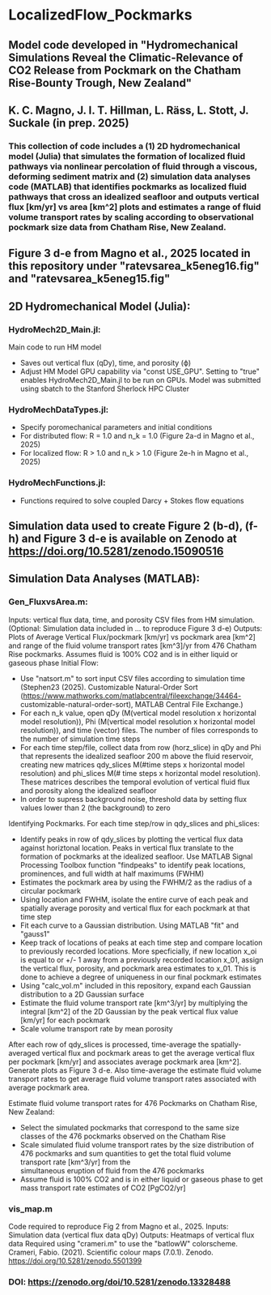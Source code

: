 # LocalizedFlow_Pockmarks
## Model code developed in "Hydromechanical Simulations Reveal the Climatic-Relevance of CO2 Release from Pockmark on the Chatham Rise-Bounty Trough, New Zealand"
## K. C. Magno, J. I. T. Hillman, L. Räss, L. Stott, J. Suckale (in prep. 2025)
### This collection of code includes a (1) 2D hydromechanical model (Julia) that simulates the formation of localized fluid pathways via nonlinear percolation of fluid through a viscous, deforming sediment matrix and (2) simulation data analyses code (MATLAB) that identifies pockmarks as localized fluid pathways that cross an idealized seafloor and outputs vertical flux [km/yr] vs area [km^2] plots and estimates a range of fluid volume transport rates by scaling according to observational pockmark size data from Chatham Rise, New Zealand.

## Figure 3 d-e from Magno et al., 2025 located in this repository under "ratevsarea_k5eneg16.fig" and "ratevsarea_k5eneg15.fig"

## 2D Hydromechanical Model (Julia):
### HydroMech2D_Main.jl:
Main code to run HM model
  - Saves out vertical flux (qDy), time, and porosity (ϕ)
  - Adjust HM Model GPU capability via "const USE_GPU". Setting to "true" enables HydroMech2D_Main.jl to be run on GPUs. Model was submitted using sbatch to the Stanford Sherlock HPC       Cluster

### HydroMechDataTypes.jl:
  - Specify poromechanical parameters and initial conditions
  - For distributed flow: R = 1.0 and n_k = 1.0 (Figure 2a-d in Magno et al., 2025)
  - For localized flow: R > 1.0 and n_k > 1.0 (Figure 2e-h in Magno et al., 2025)

### HydroMechFunctions.jl:
  - Functions required to solve coupled Darcy + Stokes flow equations

## Simulation data used to create Figure 2 (b-d), (f-h) and Figure 3 d-e is available on Zenodo at https://doi.org/10.5281/zenodo.15090516

## Simulation Data Analyses (MATLAB):
### Gen_FluxvsArea.m:
Inputs: vertical flux data, time, and porosity CSV files from HM simulation. (Optional: Simulation data included in ... to reproduce Figure 3 d-e)
Outputs: Plots of Average Vertical Flux/pockmark [km/yr] vs pockmark area [km^2] and range of the fluid volume transport rates [km^3]/yr from 476 Chatham Rise pockmarks. Assumes        fluid is 100% CO2 and is in either liquid or gaseous phase
Initial Flow:
  - Use "natsort.m" to sort input CSV files according to simulation time (Stephen23 (2025). Customizable Natural-Order Sort (https://www.mathworks.com/matlabcentral/fileexchange/34464- 
    customizable-natural-order-sort), MATLAB Central File Exchange.)
  - For each n_k value, open qDy (M(vertical model resolution x horizontal model resolution)), Phi (M(vertical model resolution x horizontal model resolution)), and time (vector)           files. The number of files corresponds to the number of simulation time steps
  - For each time step/file, collect data from row (horz_slice) in qDy and Phi that represents the idealized seafloor 200 m above the fluid reservoir, creating new matrices qdy_slices      M(#time steps x horizontal model resolution) and phi_slices M(# time steps x horizontal model resolution). These matrices describes the temporal evolution of vertical fluid flux        and porosity along the idealized seafloor
  - In order to supress background noise, threshold data by setting flux values lower than 2 (the background) to zero
    
Identifying Pockmarks. For each time step/row in qdy_slices and phi_slices:
  - Identify peaks in row of qdy_slices by plotting the vertical flux data against horiztonal location. Peaks in vertical flux translate to the formation of pockmarks at the                idealized seafloor. Use MATLAB Signal Processing Toolbox function "findpeaks" to identify peak locations, prominences, and full width at half maximums (FWHM)
  - Estimates the pockmark area by using the FWHM/2 as the radius of a circular pockmark
  - Using location and FWHM, isolate the entire curve of each peak and spatially average porosity and vertical flux for each pockmark at that time step
  - Fit each curve to a Gaussian distribution. Using MATLAB "fit" and "gauss1"
  - Keep track of locations of peaks at each time step and compare location to previously recorded locations. More specficially, if new location x_oi is equal to or +/- 1 away from a       previously recorded location x_01, assign the vertical flux, porosity, and pockmark area estimates to x_01. This is done to achieve a degree of uniqueness in our final pockmark         estimates
  - Using "calc_vol.m" included in this repository, expand each Gaussian distribution to a 2D Gaussian surface
  - Estimate the fluid volume transport rate [km^3/yr] by multiplying the integral [km^2] of the 2D Gaussian by the peak vertical flux value [km/yr] for each pockmark
  - Scale volume transport rate by mean porosity
    
After each row of qdy_slices is processed, time-average the spatially-averaged vertical flux and pockmark areas to get the average vertical flux per pockmark [km/yr] and associates average pockmark area [km^2]. Generate plots as Figure 3 d-e. Also time-average the estimate fluid volume transport rates to get average fluid volume transport rates associated with average pockmark area.

Estimate fluid volume transport rates for 476 Pockmarks on Chatham Rise, New Zealand:
  - Select the simulated pockmarks that correspond to the same size classes of the 476 pockmarks observed on the Chatham Rise
  - Scale simulated fluid volume transport rates by the size distribution of 476 pockmarks and sum quantities to get the total fluid volume transport rate [km^3/yr] from the         
    simultaneous eruption of fluid from the 476 pockmarks
  - Assume fluid is 100% CO2 and is in either liquid or gaseous phase to get mass transport rate estimates of CO2 [PgCO2/yr]

### vis_map.m
Code required to reproduce Fig 2 from Magno et al., 2025.
Inputs: Simulation data (vertical flux data qDy)
Outputs: Heatmaps of vertical flux data
Required using "crameri.m" to use the "batlowW" colorscheme.
Crameri, Fabio. (2021). Scientific colour maps (7.0.1). Zenodo. https://doi.org/10.5281/zenodo.5501399

### DOI: https://zenodo.org/doi/10.5281/zenodo.13328488
